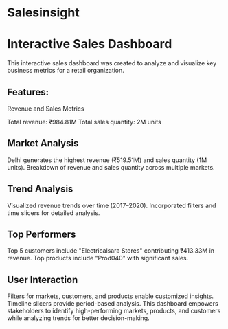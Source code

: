 # Salesinsight

# Interactive Sales Dashboard

This interactive sales dashboard was created to analyze and visualize key business metrics for a retail organization.

## Features:
Revenue and Sales Metrics

Total revenue: ₹984.81M
Total sales quantity: 2M units
## Market Analysis

Delhi generates the highest revenue (₹519.51M) and sales quantity (1M units).
Breakdown of revenue and sales quantity across multiple markets.
## Trend Analysis

Visualized revenue trends over time (2017–2020).
Incorporated filters and time slicers for detailed analysis.
## Top Performers

Top 5 customers include "Electricalsara Stores" contributing ₹413.33M in revenue.
Top products include "Prod040" with significant sales.
## User Interaction

Filters for markets, customers, and products enable customized insights.
Timeline slicers provide period-based analysis.
This dashboard empowers stakeholders to identify high-performing markets, products, and customers while analyzing trends for better decision-making.
